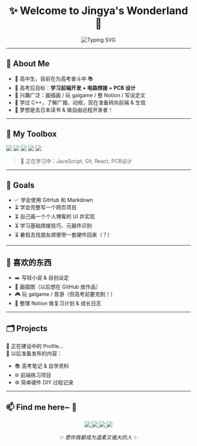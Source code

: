 <h1 align="center">✨ Welcome to Jingya's Wonderland 🍡</h1>
<p align="center">
  <img src="https://readme-typing-svg.demolab.com?font=Fira+Code&size=20&pause=1000&center=true&vCenter=true&multiline=true&width=435&lines=Hi+there~+I'm+Mochi!;生信少女预备队员;未来的硬件&前端探索者♥" alt="Typing SVG" />
</p>

---

## 🌸 About Me

- 🏫 高中生，目前在为高考奋斗中 📚
- 🎯 高考后目标：**学习前端开发 + 电路焊接 + PCB 设计**
- 💖 兴趣广泛：画插画 / 玩 galgame / 整 Notion / 写设定文
- 🧠 学过 C++，了解广搜、动规，现在准备转向前端 & 生信
- 🛫 梦想是去日本读书 & 做自由远程开发者！

---

## 💼 My Toolbox

<p align="left">
  <img src="https://img.shields.io/badge/HTML-E34F26?style=flat-square&logo=html5&logoColor=white" />
  <img src="https://img.shields.io/badge/CSS-1572B6?style=flat-square&logo=css3&logoColor=white" />
  <img src="https://img.shields.io/badge/C++-00599C?style=flat-square&logo=c%2B%2B&logoColor=white" />
  <img src="https://img.shields.io/badge/Notion-000000?style=flat-square&logo=notion&logoColor=white" />
  <img src="https://img.shields.io/badge/Markdown-000000?style=flat-square&logo=markdown&logoColor=white" />
</p>

> 🧩 正在学习中：JavaScript, Git, React, PCB设计

---

## 🎯 Goals

- ✅ 学会使用 GitHub 和 Markdown
- ⏳ 学会完整写一个网页项目
- ⏳ 自己画一个个人博客的 UI 并实现
- ⏳ 学习基础焊接技巧、元器件识别
- ⏳ 暑假去找朋友顺便带一套硬件回来（？）

---

## 🎵 喜欢的东西

- ✒️ 写轻小说 & 自创设定
- 🎨 画插图（以后想在 GitHub 放作品）
- 🎮 玩 galgame / 音游（但高考前要克制！）
- 📱 整理 Notion 做复习计划 & 成长日志

---

## 🗂️ Projects

🚧 正在建设中的 Profile...  
📝 以后准备发布的内容：

- 📚 高考笔记 & 自学资料
- 🌐 前端练习项目
- ⚙️ 简单硬件 DIY 过程记录

---

## 📫 Find me here~ 🌸

<p align="center">

  <!-- GitHub -->
  <a href="https://github.com/Cleo211">
    <img src="https://img.shields.io/badge/GitHub-Cleo211-181717?style=flat&logo=github&logoColor=white&labelColor=ffb6c1" />
  </a>

  <!-- Gmail -->
  <a href="mailto:cleo424242@gmail.com">
    <img src="https://img.shields.io/badge/Gmail-cleo424242@gmail.com-D14836?style=flat&logo=gmail&logoColor=white&labelColor=ffc0cb" />
  </a>

  <!-- Bilibili -->
  <a href="https://m.bilibili.com/space/443638358">
    <img src="https://img.shields.io/badge/Bilibili-灬七爷丶-badge?style=flat&logo=bilibili&logoColor=white&labelColor=87ceeb" />
  </a>

  <!-- QQ -->
  <a href="mailto:1587737072@qq.com">
    <img src="https://img.shields.io/badge/QQ-1587737072@qq.com-12B7F5?style=flat&logo=tencentqq&logoColor=white&labelColor=e0ffff" />
  </a

---

<p align="center"><i>✨ 愿你我都成为温柔又强大的人 ✨</i></p>
